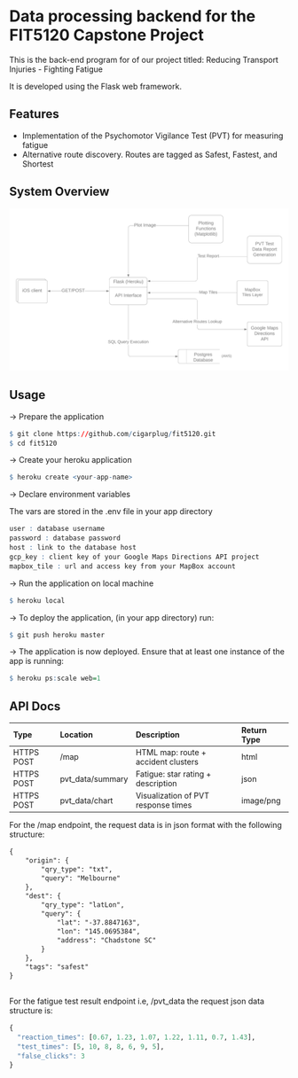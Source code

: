 
# Data processing backend for the FIT5120 Capstone Project

This is the back-end program for of our project titled: Reducing
Transport Injuries - Fighting Fatigue

It is developed using the Flask
web framework.

## Features

  - Implementation of the Psychomotor Vigilance Test (PVT) for measuring
    fatigue
  - Alternative route discovery. Routes are tagged as Safest, Fastest,
    and Shortest

## System Overview

![Application Architecture](Data%20Plan.png)

## Usage

→ Prepare the application

``` r
$ git clone https://github.com/cigarplug/fit5120.git
$ cd fit5120
```

→ Create your heroku application

``` r
$ heroku create <your-app-name>
```

→ Declare environment variables

The vars are stored in the .env file in your app directory

``` r
user : database username
password : database password
host : link to the database host
gcp_key : client key of your Google Maps Directions API project
mapbox_tile : url and access key from your MapBox account
```

→ Run the application on local machine

``` r
$ heroku local
```

→ To deploy the application, (in your app directory) run:

``` r
$ git push heroku master
```

→ The application is now deployed. Ensure that at least one instance of the app is running:

``` r
$ heroku ps:scale web=1
```

## API Docs

<div class="kable-table">

| Type       | Location          | Description                         | Return Type |
| :--------- | :---------------- | :---------------------------------- | :---------- |
| HTTPS POST | /map              | HTML map: route + accident clusters | html        |
| HTTPS POST | pvt\_data/summary | Fatigue: star rating + description  | json        |
| HTTPS POST | pvt\_data/chart   | Visualization of PVT response times | image/png   |

</div>

For the /map endpoint, the request data is in json format with the
following structure:

``` 
{
    "origin": {
        "qry_type": "txt",
        "query": "Melbourne"
    },
    "dest": {
        "qry_type": "latLon",
        "query": {
            "lat": "-37.8847163",
            "lon": "145.0695384",
            "address": "Chadstone SC"
        }
    },
    "tags": "safest"
}
 
```

For the fatigue test result endpoint i.e, /pvt\_data the request json
data structure is:

``` r
{
  "reaction_times": [0.67, 1.23, 1.07, 1.22, 1.11, 0.7, 1.43],
  "test_times": [5, 10, 8, 8, 6, 9, 5],
  "false_clicks": 3
}
```
